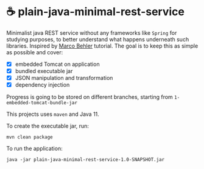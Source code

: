 # :coffee: plain-java-minimal-rest-service

Minimalist java REST service without any frameworks like `Spring` for studying purposes, to better
understand what happens underneath such libraries. Inspired by [Marco Behler](https://www.marcobehler.com/) tutorial. The goal is to keep this as simple as possible
and cover:

- [x] embedded Tomcat on application
- [x] bundled executable jar
- [x] JSON manipulation and transformation 
- [x] dependency injection

Progress is going to be stored on different branches, starting from `1-embedded-tomcat-bundle-jar`

This projects uses `maven` and Java 11.

To create the executable jar, run:

```shell script
mvn clean package
```

To run the application:

```shell script
java -jar plain-java-minimal-rest-service-1.0-SNAPSHOT.jar
```

